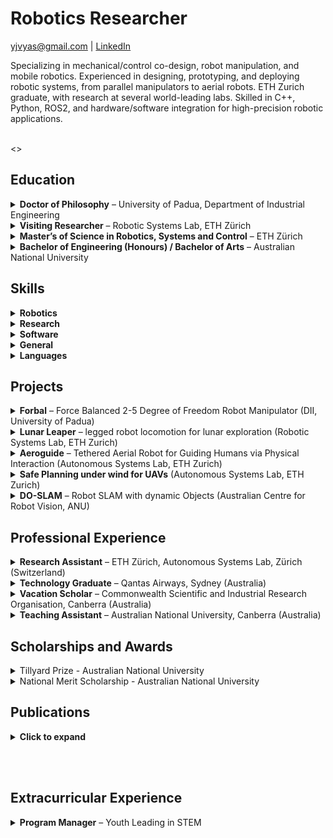 # Robotics Researcher
yjvyas@gmail.com | [LinkedIn](https://linkedin.com/in/yjvyas)

Specializing in mechanical/control co-design, robot manipulation, and mobile robotics. Experienced in designing, prototyping, and deploying robotic systems, from parallel manipulators to aerial robots. ETH Zurich graduate, with research at several world-leading labs. Skilled in C++, Python, ROS2, and hardware/software integration for high-precision robotic applications.

<br><>
## Education
<details>
<summary><strong>Doctor of Philosophy</strong> – University of Padua, Department of Industrial Engineering</summary>
<p>10/2022 – 09/2025</p>
<ul>
<li>Funded by the UniPhD EU Marie-Curie Scholarship, administering €43,200 of research funding</li>
<li>PhD Thesis: “Development and validation of a novel balanced robot manipulator” – designed, simulated, prototyped, and experimentally validated a modular parallel manipulator, achieving 79% torque reduction and 56% precision improvement through force-balancing co-design</li>
<li>Conducted comprehensive literature review of 120+ papers, tradeoff analysis using modelling & simulation, mechanical design, prototyping, software integration, and experimental validation</li>
</ul>
</details>

<details>
<summary><strong>Visiting Researcher</strong> – Robotic Systems Lab, ETH Zürich</summary>
<p>03/2025 – 09/2025</p>
<ul>
<li>Mechanical/locomotion analysis of a legged robot for lunar exploration using Reinforcement Learning and terrain modelling</li>
</ul>
</details>

<details>
<summary><strong>Master’s of Science in Robotics, Systems and Control</strong> – ETH Zürich</summary>
<p>09/2019 – 10/2021</p>
<ul>
<li>GPA: 5.55/6.00, with 6.0 (full) mark in Master’s Thesis</li>
<li>Master’s Thesis: “Human Walking Gait Modelling & Estimation for Physical Human-Robot Interaction with an Aerial Robot” at the Autonomous Systems Lab, with publications in IEEE</li>
<li>Semester Project in “Safe Path Planning under wind for UAVs” at ASL</li>
<li>Courses in Vision/Perception, Learning, Dynamics, Control, and Embedded Systems</li>
</ul>
</details>

<details>
<summary><strong>Bachelor of Engineering (Honours) / Bachelor of Arts</strong> – Australian National University</summary>
<p>02/2013 – 12/2017</p>
<ul>
<li>First Class Honours (H1) in Engineering, GPA: 6.61/7.00</li>
<li>Majors: Mechatronic Systems (Engineering), Chinese Language (Arts)</li>
<li>Bachelor’s Thesis: “Robot Simultaneous Localisation and Mapping with Dynamic Objects”</li>
<li>Semester Exchange: University of Toronto (Fall 2015)</li>
<li>Attended 2015 NTU Summer School Program in Tianjin, China with a university scholarship</li>
</ul>
</details>



## Skills
<details>
<summary><strong>Robotics</strong></summary>
<ul>
<li><strong>Control:</strong> Inverse/forward dynamics, PID, Model Predictive Control (MPC), compliant control</li>
<li><strong>Learning Methods:</strong> Reinforcement Learning for motion control, Deep Learning for perception</li>
<li><strong>System Integration:</strong> Microcontrollers, sensors, actuators, and embedded programming (C/C++ drivers) for real-time robotic control</li>
<li><strong>Hardware Prototyping:</strong> CAD, mechatronic system assembly, testing, and troubleshooting (breadboarding, soldering, oscilloscopes, multimeters)</li>
</ul>
</details>

<details>
<summary><strong>Research</strong></summary>
<ul>
<li><strong>Mechanics:</strong> Parallel and serial mechanisms, force balancing, multi-body dynamics</li>
<li><strong>Modelling & Simulation:</strong> kinematic/dynamic system design, mechatronic systems</li>
<li><strong>State Estimation & Planning:</strong> SLAM, sensor fusion, probabilistic estimation (Kalman filtering), motion planning (RRT*)</li>
<li><strong>Human–Robot Interaction:</strong> contact and force feedback modelling with compliant control, human and legged robot gait analysis</li>
<li><strong>Data Science:</strong> predictive modelling using Machine Learning, data analytics, ETL</li>
</ul>
</details>

<details>
<summary><strong>Software</strong></summary>
<ul>
<li><strong>Programming:</strong> Python, MATLAB, C++, C</li>
<li><strong>Libraries:</strong> ROS/ROS2, PyTorch, OpenCV, SciPy, Scikit-Learn, Pandas</li>
<li><strong>Simulation & CAD:</strong> SolidWorks, Simulink, Gazebo, Drake, Raisim</li>
<li><strong>Integration Tools:</strong> Linux (Ubuntu), Bash, Docker, Git</li>
</ul>
</details>

<details>
<summary><strong>General</strong></summary>
<ul>
<li>Team leadership, project management, and systems engineering</li>
<li>Collaborative development of shared codebases following best practices</li>
<li>Technical and non-technical communication, from academic publications to pitch presentations</li>
</ul>
</details>

<details>
<summary><strong>Languages</strong></summary>
<ul>
<li>English (Native)</li>
<li>Mandarin Chinese (C1, fluent)</li>
<li>Gujarati (Native)</li>
<li>Hindi (B2, fluent)</li>
<li>German (A1, Basic)</li>
<li>Italian (A1, Basic)</li>
</ul>
</details>



## Projects
<details>
<summary><strong>Forbal</strong> – Force Balanced 2-5 Degree of Freedom Robot Manipulator (DII, University of Padua)</summary>
<video src="/assets/video/Forbal-5_hand.mp4" controls></video>
<ul>
<li>Comprehensive literature review of over 120+ papers, currently under review for publication.</li>
<li>High level concept modelling, analysis and comparison, <a href="https://asmedigitalcollection.asme.org/mechanismsrobotics/article/17/11/115001/1219785">published in ASME Journal of Mechanisms and Robotics</a></li>
<li>Developed and experimentally validated a force-balanced manipulator design using a closed-chain planar five-bar linkage, introducing Forbal-2 (2-DOF planar) and Forbal-5 (5-DOF spatial) variants</li>
<li>Derived inverse kinematics for both manipulator variants based on geometric principles, optimizing for force balance conditions and maximizing workspace</li>
<li>Demonstrated significant performance improvements through experiments, including up to 79% reduction in average joint torques for Forbal-2 and up to 84% for Forbal-5, with notable reductions in reaction moments and position error</li>
<li>Validated the design's suitability for applications requiring millimeter-level precision by reducing joint torques and reaction forces/moments, particularly effective for higher payload masses in Forbal-5</li>
<li>Submitted to ASME Journal of Mechanical Design, <a href=" https://arxiv.org/abs/2509.03119">preprint</a> and <a href="https://github.com/yjvyas/forbal">code </a> available</li>
</ul>
</details>

<details>
<summary><strong>Lunar Leaper</strong> – legged robot locomotion for lunar exploration (Robotic Systems Lab, ETH Zurich)</summary>
<ul>
<li>Terrain modelling of granular surfaces</li>
<li>Reinforcement Learning locomotion control with Reward Tuning for optimal gaits</li>
<li>Continued collaboration with RSL to bridge the sim-to-real gap and deploy on a physical legged robot with gravity-offset</li>
</ul>
</details>

<details>
<summary><strong>Aeroguide</strong> – Tethered Aerial Robot for Guiding Humans via Physical Interaction (Autonomous Systems Lab, ETH Zurich)</summary>
<iframe width="560" height="315" src="https://www.youtube.com/embed/tZH1AUFMxvM?si=X9qQ4VV3_PkMi0rL" title="YouTube video player" frameborder="0" allow="accelerometer; autoplay; clipboard-write; encrypted-media; gyroscope; picture-in-picture; web-share" referrerpolicy="strict-origin-when-cross-origin" allowfullscreen></iframe>
<ul>
<li>Collaborated on the development of a human-state-aware Admittance control algorithm for a tethered aerial robot to guide humans through physical interaction</li>
<li>Modeled and estimated human walking gait for improved robot responsiveness and safety, <a href="https://ieeexplore.ieee.org/abstract/document/9571032/">published in IEEE</a></li>
<li>Integrated multi-sensor data (localization and force feedback) for real-time state estimation in dynamic environments</li>
<li>Validated system through simulations and real-world experiments, achieving stable guidance with minimal user effort, <a href="https://ieeexplore.ieee.org/abstract/document/9684670">published in IEEE</a></li>
</ul>
</details>

<details>
<summary><strong>Safe Planning under wind for UAVs</strong> (Autonomous Systems Lab, ETH Zurich)</summary>
<ul>
<li>Implemented a framework to propagate wind uncertainty into path planning for UAVs</li>
<li>Conceptual proof-of-concept using python libraries, integrating motion planning (Dubin's paths), state estimation, and navigation (RRT*)</li>
</ul>
</details>

<details>
<summary><strong>DO-SLAM</strong> – Robot SLAM with dynamic Objects (Australian Centre for Robot Vision, ANU)</summary>
<ul>
<li>Developed a front-end framework to generate simulated data with motion information based on various motion models, enhancing the SLAM solver's accuracy by integrating dynamic object tracking</li>
<li>Contributed to testing the framework, validating that constant motion estimation consistently improved robot localisation and map accuracy when the motion model matched real-world conditions</li>
</ul>
</details>



## Professional Experience
<details>
<summary><strong>Research Assistant</strong> – ETH Zürich, Autonomous Systems Lab, Zürich (Switzerland)</summary>
<p>11/2021 – 01/2022</p>
<ul>
<li>Developed multi-sensor integration pipelines (visual odometry + GPS) for robust state estimation in aerial robots, contributing to real-time hardware/software integration and control</li>
</ul>
</details>

<details>
<summary><strong>Technology Graduate</strong> – Qantas Airways, Sydney (Australia)</summary>
<p>02/2018 – 08/2019</p>
<ul>
<li>Data Science research in the Revenue Optimisation team which adds several hundred million dollars in annual revenue, conducting feature engineering for machine learning algorithms applied to the prediction of passenger and freight demand for accurate pricing</li>
<li>Other rotations in key technology areas such as cloud services, and data engineering for the Qantas Loyalty program, working with databases of over 12 million customers</li>
</ul>
</details>

<details>
<summary><strong>Vacation Scholar</strong> – Commonwealth Scientific and Industrial Research Organisation, Canberra (Australia)</summary>
<p>11/2016 – 03/2017</p>
<ul>
<li>Conducted research in ‘Novel Urban Visualisation Methods’: developed an Augmented Reality workflow to visualise and interact with outdoor urban scenes in a web browser</li>
<li>Researched and applied computer vision algorithms for 3D path tracking, and visualization using JavaScript for Web3D (three.js), publishing the results at the Web3D 2017 conference</li>
</ul>
</details>

<details>
<summary><strong>Teaching Assistant</strong> – Australian National University, Canberra (Australia)</summary>
<p>07/2016 – 12/2017</p>
<ul>
<li>Courses taught: Systems Engineering Design / Analysis, Introduction to Mechanics</li>
<li>Delivered classes, guided students and marked assessment with feedback</li>
</ul>
</details>



## Scholarships and Awards
<details>
<summary>Tillyard Prize - Australian National University</summary>
<ul>
<li>Most outstanding undergraduate student</li>
</ul>
</details>

<details>
<summary>National Merit Scholarship - Australian National University</summary>
<ul>
<li>AUD$32,500 over 5 years on the basis of 99.75 Australian Tertiary Admission Ranking (Top 0.2% of students)</li>
</ul>
</details>



## Publications
<details>
<summary><strong>Click to expand</strong></summary>
<ul>
<li>Y. Vyas, M. Bottin, (2025), “Forbal: Force Balanced 2-5 Degree of Freedom Robot Manipulator Built from a Five Bar Linkage”, in ASME Journal of Mechanical Design, [under review], Preprint: https://arxiv.org/abs/2509.03119.</li>
<li>Y. Vyas, M. Bottin, M. Tognon & S. Cocuzza (2024), “Design and comparative analysis of force balanced 2 degree of freedom planar robot manipulator concepts” in ASME Journal of Mechanisms and Robotics. November 2025; 17(11): 115001, doi: 10.1115/1.4069221.</li>
<li>Y. Vyas, M. Tognon & S. Cocuzza (2024), "Force-balanced 2 Degree of Freedom Robot Manipulator based on Four Bar Linkages" in European Robotics Forum (pp. 378-383). Cham: Springer Nature Switzerland.</li>
<li>M. Allenspach, Y. Vyas, M. Rubio, R. Siegwart & M. Tognon (2022), “Human-State-Aware Controller for a Tethered Aerial Robot Guiding a Human by Physical Interaction”, in IEEE Robotics and Automation Letters, doi: 10.1109/LRA.2022.3143574.</li>
<li>Y. Vyas, M. Allenspach, C. Lanegger, R. Siegwart & M. Tognon (2021), “Modelling and Estimation of Human Walking Gait for Physical Human-Robot Interaction”, in IEEE Aerial Robotic Systems Physically Interacting with the Environment (AIRPHARO), Biograd na Moru, Croatia, 4-5/10/2021.</li>
<li>Y. Vyas, A. Pasetto, V. Ayala-Alfaro, N. Massella, & S. Cocuzza (2023), "Null-space minimization of center of gravity displacement of a redundant aerial manipulator", in MDPI Robotics, 12(2), p.31.</li>
<li>Y. Vyas, A. Pasetto, & S. Cocuzza (2023), "Zero reaction torque trajectory tracking of an aerial manipulator through Extended Generalized Jacobian", in MDPI Applied Sciences, 12(23), p.12254.</li>
<li>Y. Vyas, E. Campbell, S. Anderson, & M. Adcock (2017), "A workflow for Web3D interactive outdoor scene visualisation", in Proceedings of the 22nd International Conference on 3D Web Technology (pp. 1-4).</li>
<li>C. Browne, Y. Vyas, A. Mendoza, A. Sindermann, B. Holland, & E. Lynch, (2017) "Students as co-creators of an online learning resource", Teaching and Learning Together in Higher Education, 1(21), p.3.</li>
</ul>
</details>

<br><br>
## Extracurricular Experience
<details>
<summary><strong>Program Manager</strong> – Youth Leading in STEM</summary>
<p>03/2016 – 02/2018</p>
<ul>
<li>Setup and executed the successful pilot of an educational science/technology outreach program for rural and low-socioeconomic background secondary school students</li>
<li>Wrote proposal documentation, liaised with sponsors and raised AUD$10,000 of funding from several university faculties and government programs</li>
<li>Led an 8-person team and coordinated several university departments to deliver the project and ensure future continuity</li>
</ul>
</details>
